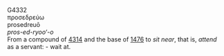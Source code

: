 <body>
  <p>G4332<br>  προσεδρεύω  <br> prosedreuō  <br><i>pros-ed-ryoo‘-o </i><br>From a compound of <a href="g4314.htm">4314</a> and the base of <a href="g1476.htm">1476</a>  to <i>sit</i> <i>near</i>, that is, <i>attend</i> as a servant: - wait at.<br></p>
 </body>